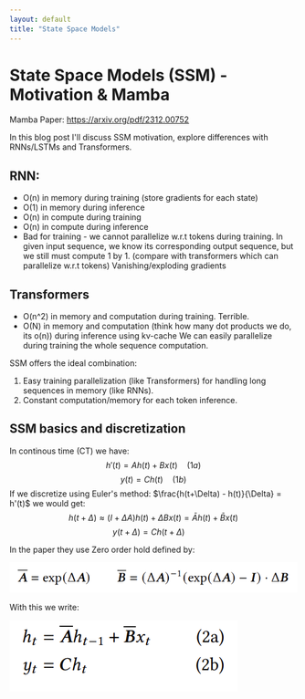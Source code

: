 ```yaml
---
layout: default
title: "State Space Models"
---
```


# State Space Models (SSM) - Motivation & Mamba

Mamba Paper: https://arxiv.org/pdf/2312.00752

In this blog post I'll discuss SSM motivation, explore differences with RNNs/LSTMs and Transformers.

## RNN:
* O(n) in memory during training (store gradients for each state)
* O(1) in memory during inference
* O(n) in compute during training
* O(n) in compute during inference
* Bad for training - we cannot parallelize w.r.t tokens during training. In given input sequence, we know its corresponding output sequence, but we still must compute 1 by 1. (compare with transformers which can parallelize w.r.t tokens)
Vanishing/exploding gradients

## Transformers
* O(n^2) in memory and computation during training. Terrible. 
* O(N) in memory and computation (think how many dot products we do, its o(n)) during inference using kv-cache 
We can easily parallelize during training the whole sequence computation.

SSM offers the ideal combination:
1) Easy training parallelization (like Transformers) for handling long sequences in memory (like RNNs).
2) Constant computation/memory for each token inference.

## SSM basics and discretization
In continous time (CT) we have:
$$h'(t) = Ah(t) + Bx(t) \quad (1a)$$
$$y(t) = Ch(t) \quad (1b)$$
If we discretize using Euler's method: $\frac{h(t+\Delta) - h(t)}{\Delta} = h'(t)$  we would get:
$$h(t+\Delta) \approx (I+\Delta A)h(t) + \Delta Bx(t) = \bar Ah(t) + \bar Bx(t)$$
$$y(t+\Delta) = Ch(t+\Delta) \quad$$

In the paper they use Zero order hold defined by:

![Alt text](image.png)

With this we write:

![Alt text](image-1.png)




